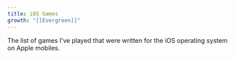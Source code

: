 ```yaml
---
title: iOS Games
growth: "[[Evergreen]]"
---
```

The list of games I've played that were written for the iOS operating system on Apple mobiles.